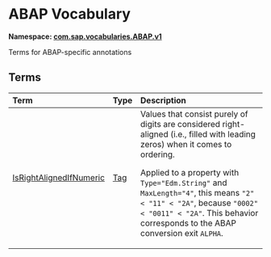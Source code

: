 # ABAP Vocabulary
**Namespace: [com.sap.vocabularies.ABAP.v1](ABAP.xml)**

Terms for ABAP-specific annotations


## Terms

Term|Type|Description
:---|:---|:----------
[IsRightAlignedIfNumeric](ABAP.xml#L32)|[Tag](https://github.com/oasis-tcs/odata-vocabularies/blob/master/vocabularies/Org.OData.Core.V1.md#Tag)|<a name="IsRightAlignedIfNumeric"></a>Values that consist purely of digits are considered right-aligned (i.e., filled with leading zeros) when it comes to ordering.<p>Applied to a property with `Type="Edm.String"` and `MaxLength="4"`, this means `"2" < "11" < "2A"`, because `"0002" < "0011" < "2A"`. This behavior corresponds to the ABAP conversion exit `ALPHA`.</p>

